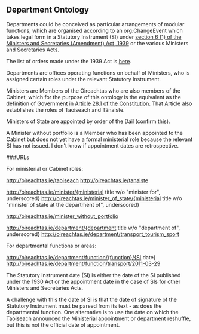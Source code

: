 ## Department Ontology

Departments could be conceived as particular arrangements of modular functions, which are organised according to an org:ChangeEvent which takes legal form in a Statutory Instrument (SI) under [section 6 (1) of the Ministers and Secretaries (Amendment) Act, 1939](http://www.irishstatutebook.ie/eli/1939/act/36/section/6/enacted/en/html#sec6) or the various Ministers and Secretaries Acts.

The list of orders made under the 1939 Act is [here](http://www.irishstatutebook.ie/eli/isbc/ordersundersection6.html).

Departments are offices operating functions on behalf of Ministers, who is assigned certain roles under the relevant Statutory Instrument.

Ministers are Members of the Oireachtas who are also members of the Cabinet, which for the purpose of this ontology is the equivalent as the definition of Government in [Article 28.1 of the Constitution](http://www.irishstatutebook.ie/eli/cons/en/html#part5). That Article also establishes the roles of Taoiseach and Tánaiste.

Ministers of State are appointed by order of the Dáil (confirm this).

A Minister without portfolio is a Member who has been appointed to the Cabinet but does not yet have a formal ministerial role because the relevant SI has not issued. I don't know if appointment dates are retrospective.

###URLs

For ministerial or Cabinet roles:

http://oireachtas.ie/taoiseach
http://oireachtas.ie/tanaiste

http://oireachtas.ie/minister/{ministerial title w/o "minister for", underscored}
http://oireachtas.ie/minister_of_state/{ministerial title w/o "minister of state at the department of", underscored}

http://oireachtas.ie/minister_without_portfolio



http://oireachtas.ie/department/{department title w/o "department of", underscored}
http://oireachtas.ie/department/transport_tourism_sport

For departmental functions or areas:

http://oireachtas.ie/department/function/{function}/{SI date}
http://oireachtas.ie/department/function/transport/2011-03-29

The Statutory Instrument date (SI) is either the date of the SI published under the 1930 Act or the appointment date in the case of SIs for other Ministers and Secretaries Acts.

A challenge with this the date of SI is that the date of signature of the Statutory Instrument must be parsed from its text - as does the departmental function. One alternative is to use the date on which the Taoiseach announced the Ministerial appointment or department reshuffle, but this is not the official date of appointment.
